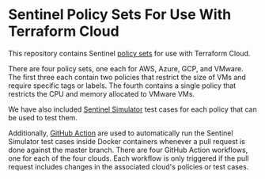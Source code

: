 # Sentinel Policy Sets For Use With Terraform Cloud
This repository contains Sentinel [policy sets](https://www.terraform.io/docs/cloud/sentinel/manage-policies.html) for use with Terraform Cloud.

There are four policy sets, one each for AWS, Azure, GCP, and VMware. The first three each contain two policies that restrict the size of VMs and require specific tags or labels.  The fourth contains a single policy that restricts the CPU and memory allocated to VMware VMs.

We have also included [Sentinel Simulator](https://docs.hashicorp.com/sentinel/intro/getting-started/install) test cases for each policy that can be used to test them.

Additionally, [GitHub Action](https://help.github.com/en/articles/about-github-actions) are used to automatically run the Sentinel Simulator test cases inside Docker containers whenever a pull request is done against the master branch. There are four GitHub Action workflows, one for each of the four clouds. Each workflow is only triggered if the pull request includes changes in the associated cloud's policies or test cases.
